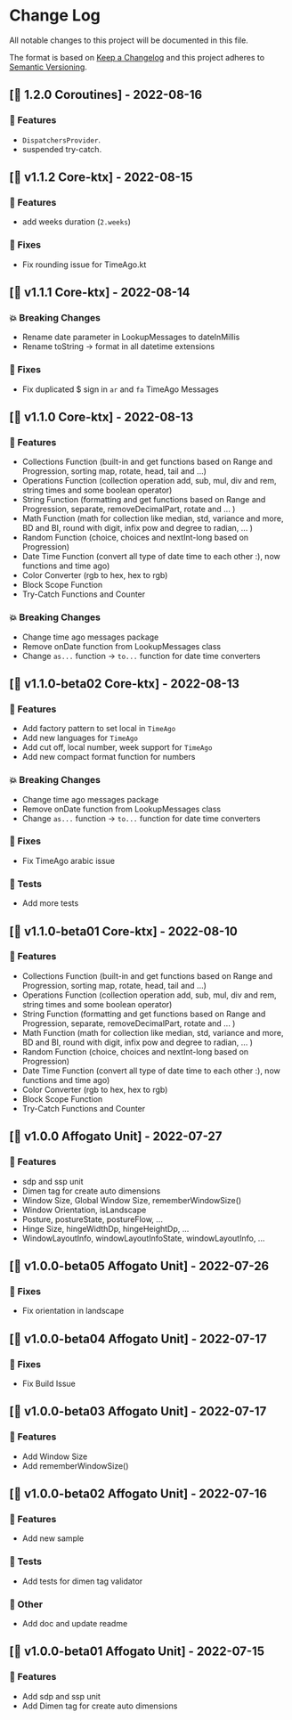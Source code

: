 # Change Log

All notable changes to this project will be documented in this file.

The format is based on [Keep a Changelog](http://keepachangelog.com/)
and this project adheres to [Semantic Versioning](http://semver.org/).

## [🎉 1.2.0 Coroutines] - 2022-08-16

### 🚀 Features

* `DispatchersProvider`.
* suspended try-catch.

## [🐛 v1.1.2 Core-ktx] - 2022-08-15

### 🚀 Features

* add weeks duration (`2.weeks`)

### 🐛 Fixes

* Fix rounding issue for TimeAgo.kt

## [🐛 v1.1.1 Core-ktx] - 2022-08-14

### 💥 Breaking Changes

* Rename date parameter in LookupMessages to dateInMillis
* Rename toString -> format in all datetime extensions

### 🐛 Fixes

* Fix duplicated $ sign in `ar` and `fa` TimeAgo Messages

## [🎉 v1.1.0 Core-ktx] - 2022-08-13

### 🚀 Features

* Collections Function (built-in and get functions based on Range and Progression, sorting map,
  rotate, head, tail and ...)
* Operations Function (collection operation add, sub, mul, div and rem, string times and some
  boolean operator)
* String Function (formatting and get functions based on Range and Progression, separate,
  removeDecimalPart, rotate and ... )
* Math Function (math for collection like median, std, variance and more, BD and BI, round with
  digit, infix pow and degree to radian, ... )
* Random Function (choice, choices and nextInt-long based on Progression)
* Date Time Function (convert all type of date time to each other :), now functions and time ago)
* Color Converter (rgb to hex, hex to rgb)
* Block Scope Function
* Try-Catch Functions and Counter

### 💥 Breaking Changes

* Change time ago messages package
* Remove onDate function from LookupMessages class
* Change `as...` function -> `to...` function for date time converters

## [🎉 v1.1.0-beta02 Core-ktx] - 2022-08-13

### 🚀 Features

* Add factory pattern to set local in `TimeAgo`
* Add new languages for `TimeAgo`
* Add cut off, local number, week support for `TimeAgo`
* Add new compact format function for numbers

### 💥 Breaking Changes

* Change time ago messages package
* Remove onDate function from LookupMessages class
* Change `as...` function -> `to...` function for date time converters

### 🐛 Fixes

* Fix TimeAgo arabic issue

### 🧪 Tests

* Add more tests

## [🎉 v1.1.0-beta01 Core-ktx] - 2022-08-10

### 🚀 Features

* Collections Function (built-in and get functions based on Range and Progression, sorting map,
  rotate, head, tail and ...)
* Operations Function (collection operation add, sub, mul, div and rem, string times and some
  boolean operator)
* String Function (formatting and get functions based on Range and Progression, separate,
  removeDecimalPart, rotate and ... )
* Math Function (math for collection like median, std, variance and more, BD and BI, round with
  digit, infix pow and degree to radian, ... )
* Random Function (choice, choices and nextInt-long based on Progression)
* Date Time Function (convert all type of date time to each other :), now functions and time ago)
* Color Converter (rgb to hex, hex to rgb)
* Block Scope Function
* Try-Catch Functions and Counter

## [🎉 v1.0.0 Affogato Unit] - 2022-07-27

### 🚀 Features

* sdp and ssp unit
* Dimen tag for create auto dimensions
* Window Size, Global Window Size, rememberWindowSize()
* Window Orientation, isLandscape
* Posture, postureState, postureFlow, ...
* Hinge Size, hingeWidthDp, hingeHeightDp, ...
* WindowLayoutInfo, windowLayoutInfoState, windowLayoutInfo, ...

## [🎉 v1.0.0-beta05 Affogato Unit] - 2022-07-26

### 🐛 Fixes

* Fix orientation in landscape

## [🎉 v1.0.0-beta04 Affogato Unit] - 2022-07-17

### 🐛 Fixes

* Fix Build Issue

## [🎉 v1.0.0-beta03 Affogato Unit] - 2022-07-17

### 🚀 Features

* Add Window Size
* Add rememberWindowSize()

## [🎉 v1.0.0-beta02 Affogato Unit] - 2022-07-16

### 🚀 Features

* Add new sample

### 🧪 Tests

* Add tests for dimen tag validator

### 💭 Other

* Add doc and update readme

## [🎉 v1.0.0-beta01 Affogato Unit] - 2022-07-15

### 🚀 Features

* Add sdp and ssp unit
* Add Dimen tag for create auto dimensions
